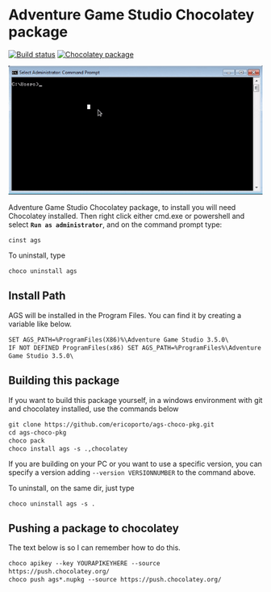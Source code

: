 ﻿# Adventure Game Studio Chocolatey package

[![Build status](https://ci.appveyor.com/api/projects/status/2b3lo589gc4imbah/branch/main?svg=true)](https://ci.appveyor.com/project/ericoporto/ags-choco-pkg/branch/main)
[![Chocolatey package](https://repology.org/badge/version-for-repo/chocolatey/ags-adventuregamestudio.svg)](https://repology.org/project/ags-adventuregamestudio/versions)

![](cinst_ags.gif)

Adventure Game Studio Chocolatey package, to install you will need Chocolatey 
installed. Then right click either cmd.exe or powershell and select
**`Run as administrator`**, and on the command prompt type:

    cinst ags

To uninstall, type

    choco uninstall ags

## Install Path

AGS will be installed in the Program Files. You can find it by creating a 
variable like below.

    SET AGS_PATH=%ProgramFiles(X86)%\Adventure Game Studio 3.5.0\
    IF NOT DEFINED ProgramFiles(x86) SET AGS_PATH=%ProgramFiles%\Adventure Game Studio 3.5.0\

## Building this package

If you want to build this package yourself, in a windows environment with git 
and chocolatey installed, use the commands below

    git clone https://github.com/ericoporto/ags-choco-pkg.git
    cd ags-choco-pkg
    choco pack
    choco install ags -s .,chocolatey
	
If you are building on your PC or you want to use a specific version, you can specify a version adding `--version VERSIONNUMBER` to the command above.
    
To uninstall, on the same dir, just type

    choco uninstall ags -s .
 
## Pushing a package to chocolatey

The text below is so I can remember how to do this.
```
choco apikey --key YOURAPIKEYHERE --source https://push.chocolatey.org/
choco push ags*.nupkg --source https://push.chocolatey.org/
```
